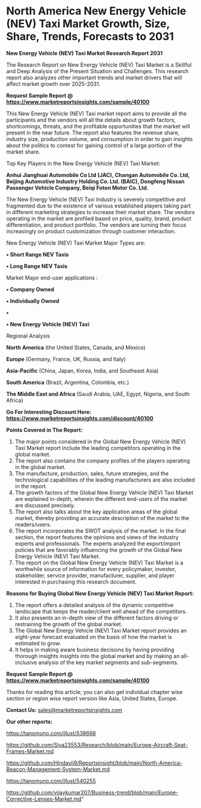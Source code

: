 # North America New Energy Vehicle (NEV) Taxi Market Growth, Size, Share, Trends, Forecasts to 2031

<strong>New Energy Vehicle (NEV) Taxi Market Research Report 2031</strong>

The Research Report on New Energy Vehicle (NEV) Taxi Market is a Skillful and Deep Analysis of the Present Situation and Challenges. This research report also analyzes other important trends and market drivers that will affect market growth over 2025-2031.

<strong>Request Sample Report @ <a href=https://www.marketreportsinsights.com/sample/40100>https://www.marketreportsinsights.com/sample/40100</a></strong>

This New Energy Vehicle (NEV) Taxi market report aims to provide all the participants and the vendors will all the details about growth factors, shortcomings, threats, and the profitable opportunities that the market will present in the near future. The report also features the revenue share, industry size, production volume, and consumption in order to gain insights about the politics to contest for gaining control of a large portion of the market share.

Top Key Players in the New Energy Vehicle (NEV) Taxi Market:

<strong>Anhui Jianghuai Automobile Co Ltd (JAC), Changan Automobile Co. Ltd, Beijing Automotive Industry Holding Co. Ltd. (BAIC), Dongfeng Nissan Passenger Vehicle Company, Beiqi Foton Motor Co. Ltd.</strong>

The New Energy Vehicle (NEV) Taxi Industry is severely competitive and fragmented due to the existence of various established players taking part in different marketing strategies to increase their market share. The vendors operating in the market are profiled based on price, quality, brand, product differentiation, and product portfolio. The vendors are turning their focus increasingly on product customization through customer interaction.

New Energy Vehicle (NEV) Taxi Market Major Types are:

<strong>•  Short Range NEV Taxis

•  Long Range NEV Taxis</strong>

Market Major end-user applications :

<strong>•  Company Owned

•  Individually Owned

•  

•  New Energy Vehicle (NEV) Taxi</strong>

Regional Analysis

</u><strong><b>North America</b></strong> (the United States, Canada, and Mexico)

<strong><b>Europe </b></strong>(Germany, France, UK, Russia, and Italy)

<strong><b>Asia-Pacific</b></strong> (China, Japan, Korea, India, and Southeast Asia)

<strong><b>South America</b></strong> (Brazil, Argentina, Colombia, etc.)

<strong><b>The Middle East and Africa</b></strong> (Saudi Arabia, UAE, Egypt, Nigeria, and South Africa)

<strong>Go For Interesting Discount Here: <a href=https://www.marketreportsinsights.com/discount/40100>https://www.marketreportsinsights.com/discount/40100</a></strong>

<strong>Points Covered in The Report:</strong>
<ol>
  <li>The major points considered in the Global New Energy Vehicle (NEV) Taxi Market report include the leading competitors operating in the global market.</li>
  <li>The report also contains the company profiles of the players operating in the global market.</li>
  <li>The manufacture, production, sales, future strategies, and the technological capabilities of the leading manufacturers are also included in the report.</li>
  <li>The growth factors of the Global New Energy Vehicle (NEV) Taxi Market are explained in-depth, wherein the different end-users of the market are discussed precisely.</li>
  <li>The report also talks about the key application areas of the global market, thereby providing an accurate description of the market to the readers/users.</li>
  <li>The report incorporates the SWOT analysis of the market. In the final section, the report features the opinions and views of the industry experts and professionals. The experts analyzed the export/import policies that are favorably influencing the growth of the Global New Energy Vehicle (NEV) Taxi Market.</li>
  <li>The report on the Global New Energy Vehicle (NEV) Taxi Market is a worthwhile source of information for every policymaker, investor, stakeholder, service provider, manufacturer, supplier, and player interested in purchasing this research document.</li>
</ol>
<strong>Reasons for Buying Global New Energy Vehicle (NEV) Taxi Market Report:</strong>

<ol>
  <li>The report offers a detailed analysis of the dynamic competitive landscape that keeps the reader/client well ahead of the competitors.</li>
  <li>It also presents an in-depth view of the different factors driving or restraining the growth of the global market.</li>
  <li>The Global New Energy Vehicle (NEV) Taxi Market report provides an eight-year forecast evaluated on the basis of how the market is estimated to grow.</li>
  <li>It helps in making aware business decisions by having providing thorough insights insights into the global market and by making an all-inclusive analysis of the key market segments and sub-segments.</li>
</ol>
<strong>Request Sample Report @ <a href=https://www.marketreportsinsights.com/sample/40100>https://www.marketreportsinsights.com/sample/40100</a></strong>


Thanks for reading this article; you can also get individual chapter wise section or region wise report version like Asia, United States, Europe.

<strong>Contact Us:</strong>
sales@marketreportsinsights.com

<strong>Our other reports:</strong>

<a href=https://tanomuno.com/illust/538668>https://tanomuno.com/illust/538668</a>

<a href=https://github.com/Siya23553/Research/blob/main/Europe-Aircraft-Seat-Frames-Market.md>https://github.com/Siya23553/Research/blob/main/Europe-Aircraft-Seat-Frames-Market.md</a>

<a href=https://github.com/Hindavii9/Reportsinsight/blob/main/North-America-Beacon-Management-System-Market.md>https://github.com/Hindavii9/Reportsinsight/blob/main/North-America-Beacon-Management-System-Market.md</a>

<a href=https://tanomuno.com/illust/540255>https://tanomuno.com/illust/540255</a>

<a href=https://github.com/vijaykumar207/Business-trend/blob/main/Europe-Corrective-Lenses-Market.md>https://github.com/vijaykumar207/Business-trend/blob/main/Europe-Corrective-Lenses-Market.md</a>"
